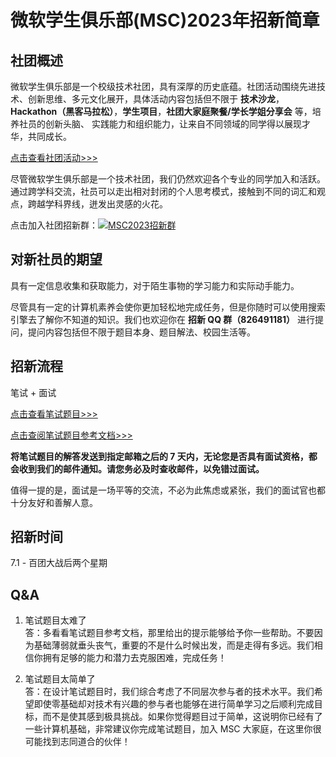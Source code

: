 # 微软学生俱乐部(MSC)2023年招新简章

## 社团概述

微软学生俱乐部是一个校级技术社团，具有深厚的历史底蕴。社团活动围绕先进技术、创新思维、多元文化展开，具体活动内容包括但不限于 **技术沙龙**，**Hackathon（黑客马拉松）**，**学生项目**，**社团大家庭聚餐/学长学姐分享会** 等，培养社员的创新头脑、 实践能力和组织能力，让来自不同领域的同学得以展现才华，共同成长。

[点击查看社团活动>>>](./list-of-club-activities.md)

尽管微软学生俱乐部是一个技术社团，我们仍然欢迎各个专业的同学加入和活跃。通过跨学科交流，社员可以走出相对封闭的个人思考模式，接触到不同的词汇和观点，跨越学科界线，迸发出灵感的火花。

点击加入社团招新群：<a target="_blank" href="https://qm.qq.com/cgi-bin/qm/qr?k=OR0sCU9sbf8DC5SwE1rH7m6TnYN8DR9Z&jump_from=webapi&authKey=icB6mSzl1Y8K7SHXkPRIQu8iifQwOUUbIvB/I+BcDBnbtNGHzANBGp3tknunBDic"><img border="0" src="E:\gitkarten\wiki\docs\mainpage\recruiting2023\introduction-to-recruitment\group.png" alt="MSC2023招新群" title="MSC2023招新群"></a>

## 对新社员的期望

具有一定信息收集和获取能力，对于陌生事物的学习能力和实际动手能力。

尽管具有一定的计算机素养会使你更加轻松地完成任务，但是你随时可以使用搜索引擎去了解你不知道的知识。我们也欢迎你在 **招新 QQ 群（826491181）** 进行提问，提问内容包括但不限于题目本身、题目解法、校园生活等。

## 招新流程

笔试 + 面试

[点击查看笔试题目>>>](./written-test.md)

[点击查阅笔试题目参考文档>>>](./written-test-reference.md)

**将笔试题目的解答发送到指定邮箱之后的 7 天内，无论您是否具有面试资格，都会收到我们的邮件通知。请您务必及时查收邮件，以免错过面试。**

值得一提的是，面试是一场平等的交流，不必为此焦虑或紧张，我们的面试官也都十分友好和善解人意。

## 招新时间

7.1 - 百团大战后两个星期

## Q&A

1. 笔试题目太难了  
答：多看看笔试题目参考文档，那里给出的提示能够给予你一些帮助。不要因为基础薄弱就垂头丧气，重要的不是什么时候出发，而是走得有多远。我们相信你拥有足够的能力和潜力去克服困难，完成任务！

2. 笔试题目太简单了  
答：在设计笔试题目时，我们综合考虑了不同层次参与者的技术水平。我们希望即使零基础却对技术有兴趣的参与者也能够在进行简单学习之后顺利完成目标，而不是使其感到极具挑战。如果你觉得题目过于简单，这说明你已经有了一些计算机基础，非常建议你完成笔试题目，加入 MSC 大家庭，在这里你很可能找到志同道合的伙伴！